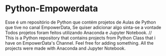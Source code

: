 # Python-Empowerdata
Esse é um repositório de Python que contém projetos de Aulas de Python que tive no canal EmpowerData, Se quiser adicionar algo sinta-se a vontade
Todos projetos foram feitos utilizando Anaconda e Jupyter Notebook.
//
This is a Python repository that contains projects from Python Class that i have on EmpowerData's Channel. Feel free for adding something.
All the projects were made with Anaconda and Jupyter Notebook.

